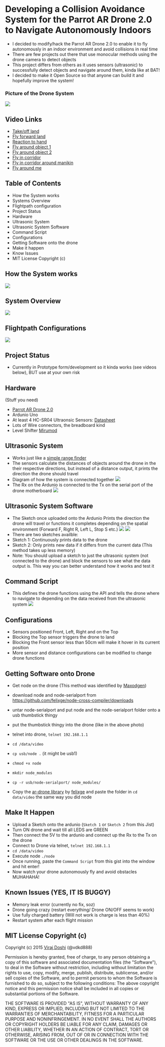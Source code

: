 # Developing a Collision Avoidance System for the Parrot AR Drone 2.0 to Navigate Autonomously Indoors

- I decided to modify/hack the Parrot AR Drone 2.0 to enable it to fly autonomously in an indoor environment and avoid collisions in real time
- There are few projects out there that use monocular methods using the drone camera to detect objects
- This project differs from others as it uses sensors (ultrasonic) to successfully detect objects and navigate around them, kinda like at BAT!
- I decided to make it Open Source so that anyone can build it and hopefully improve the system!

### Picture of the Drone System
![](http://s1.postimg.org/ifhv0i2m7/finalproject.png)

## Video Links

- [Take/off land](https://www.youtube.com/watch?v=tnUtOJ1HANE)
- [Fly forward land](https://www.youtube.com/watch?v=ha_LJ0GN5-8)
- [Reaction to hand](https://www.youtube.com/watch?v=DDz88Plf-ZM)
- [Fly around object 1](https://www.youtube.com/watch?v=0trEX6bGvBs)
- [Fly around object 2](https://www.youtube.com/watch?v=jnLXxSN--ww)
- [Fly in corridor](https://www.youtube.com/watch?v=5PRqsZNZKbs)
- [Fly in corridor around manikin](https://www.youtube.com/watch?v=fN-N3yeGaZU)
- [Fly around me](https://www.youtube.com/watch?v=IYlJpIIJdXU)

## Table of Contents

- How the System works
- Systems Overview
- Flightpath configuration
- Project Status
- Hardware
- Ultrasonic System
- Ultrasonic System Software
- Command Script
- Configurations
- Getting Software onto the drone
- Make it happen
- Know Issues
- MIT License Copyright (c)

## How the System works
![](http://s21.postimg.org/9788e9w9j/Sys_Con.png)
## System Overview
![](http://s3.postimg.org/6gyjf1orn/Sys_Over.png)
## Flightpath Configurations
![](http://s2.postimg.org/hx1ve4a2x/Flightpath_Config.png)

## Project Status

- Currently in Prototype form/development so it kinda works (see videos below), BUT use at your own risk

## Hardware

(Stuff you need)
- [Parrot AR Drone 2.0](http://ardrone2.parrot.com/)
- Ardunio Uno
- At least 4 HC-SR04 Ultraonsic Sensors: [Datasheet](http://www.micropik.com/PDF/HCSR04.pdf)
- Lots of Wire connectors, the breadboard kind
- Level Shifter [Mirumod](http://people.eecs.ku.edu/~jpince/Project%20Files/Serial%20Port%20&%20Power%20wiring%20diagram.pdf)

## Ultrasonic System

- Works just like a [simple range finder](http://www.instructables.com/id/Ultrasonic-Range-detector-using-Arduino-and-the-SR/)
- The sensors calculate the distances of objects around the drone in the their respective directions, but instead of a distance output, it prints the direction the drone should travel 
- Diagram of how the system is connected together
![](http://s10.postimg.org/xb4nhknxl/Ultra_Sys.png)
- The Rx on the Ardunio is connected to the Tx on the serial port of the drone motherboard
![](http://s29.postimg.org/csb3b3ch3/Droneserial.png)

## Ultrasonic System Software

- The Sketch once uploaded onto the Ardunio Prints the direction the drone will travel or functions it completes depending on the spatial environment (Forward F, Right R, Left L, Stop S etc.)
![](http://s12.postimg.org/wjl1uppx9/flowchart1.png)
![](http://s30.postimg.org/4pr2p91td/table.png)
- There are two sketches availble:
- Sketch 1: Continuously prints data to the drone
- Sketch 2: Only prints new data if it differs from the current data (This method takes up less memory)
- Note: You should upload a sketch to just the ultrasonic system (not connected to the drone) and block the sensors to see what the data output is. This way you can better understand how it works and test it

## Command Script
- This defines the drone functions using the API and tells the drone where to navigate to depending on the data received from the ultrasonic system
![](http://s24.postimg.org/8wnclu01x/flowchart2.png)

## Configurations
- Sensors positioned Front, Left, Right and on the Top
- Blocking the Top sensor triggers the drone to land
- Blocking the Front sensor less than 50cm will make it hover in its current position
- More sensor and distance configurations can be modified to change drone functions

## Getting Software onto Drone

- Get node on the drone (This method was identified by [Maxodgen](https://gist.github.com/maxogden/4152815))
- download node and node-serialport from https://github.com/felixge/node-cross-compiler/downloads
- untar node-serialport and put node and the node-serialport folder onto a usb thumbstick thingy
- put the thumbstick thingy into the drone (like in the above photo)
- telnet into drone, `telnet 192.168.1.1`
- `cd /data/video`
- `cp usb/node .` (it might be usb1)
- `chmod +x node`
- `mkdir node_modules`
- `cp -r usb/node-serialport/ node_modules/`

- Copy the [ar-drone library](https://github.com/felixge/node-ar-drone) by [felixge](https://github.com/felixge/node-ar-drone) and paste the folder in `cd data/video` the same way you did node

## Make It Happen

- Upload a Sketch onto the ardunio (`Sketch 1` or `Sketch 2` from this Jist)
- Turn ON drone and wait till all LEDS are GREEN
- Then connect the 5V to the ardunio and connect up the Rx to the Tx on the drone
- Connect to Drone via telnet, `telnet 192.168.1.1`
- `cd /data/video`
- Execute node `./node`
- Once running, paste the `Command Script` from this gist into the window and hit enter!
- Now watch your drone autonomously fly and avoid obstacles MUHAHAHA!

## Known Issues (YES, IT IS BUGGY)

- Memory leak error (currently no fix, soz)
- Drone going crazy (restart everything/ Drone ON/OFF seems to work)
- Use fully charged battery (Will not work is charge is less than 40%)
- Restart system after each flight mission

## MIT License Copyright (c)

Copyright (c) 2015 [Viraj Doshi](https://uk.linkedin.com/in/virajdoshi
) (@vdkd888)

Permission is hereby granted, free of charge, to any person obtaining a copy
of this software and associated documentation files (the "Software"), to deal
in the Software without restriction, including without limitation the rights
to use, copy, modify, merge, publish, distribute, sublicense, and/or sell
copies of the Software, and to permit persons to whom the Software is
furnished to do so, subject to the following conditions:
The above copyright notice and this permission notice shall be included in
all copies or substantial portions of the Software.

THE SOFTWARE IS PROVIDED "AS IS", WITHOUT WARRANTY OF ANY KIND, EXPRESS OR
IMPLIED, INCLUDING BUT NOT LIMITED TO THE WARRANTIES OF MERCHANTABILITY,
FITNESS FOR A PARTICULAR PURPOSE AND NONINFRINGEMENT. IN NO EVENT SHALL THE
AUTHORS OR COPYRIGHT HOLDERS BE LIABLE FOR ANY CLAIM, DAMAGES OR OTHER
LIABILITY, WHETHER IN AN ACTION OF CONTRACT, TORT OR OTHERWISE, ARISING FROM,
OUT OF OR IN CONNECTION WITH THE SOFTWARE OR THE USE OR OTHER DEALINGS IN
THE SOFTWARE.
